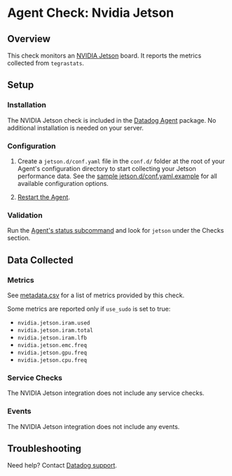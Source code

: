 # Agent Check: Nvidia Jetson

## Overview

This check monitors an [NVIDIA Jetson][1] board.
It reports the metrics collected from `tegrastats`.

## Setup

### Installation

The NVIDIA Jetson check is included in the [Datadog Agent][2] package.
No additional installation is needed on your server.

### Configuration

1. Create a `jetson.d/conf.yaml` file in the `conf.d/` folder at the root of your
   Agent's configuration directory to start collecting your Jetson performance data.
   See the [sample jetson.d/conf.yaml.example][3] for all available configuration options.

2. [Restart the Agent][4].

### Validation

Run the [Agent's status subcommand][5] and look for `jetson` under the Checks section.

## Data Collected

### Metrics

See [metadata.csv][6] for a list of metrics provided by this check.

Some metrics are reported only if `use_sudo` is set to true:
- `nvidia.jetson.iram.used`
- `nvidia.jetson.iram.total`
- `nvidia.jetson.iram.lfb`
- `nvidia.jetson.emc.freq`
- `nvidia.jetson.gpu.freq`
- `nvidia.jetson.cpu.freq`

### Service Checks

The NVIDIA Jetson integration does not include any service checks.

### Events

The NVIDIA Jetson integration does not include any events.

## Troubleshooting

Need help? Contact [Datadog support][7].

[1]: https://developer.nvidia.com/embedded-computing
[2]: https://app.datadoghq.com/account/settings/agent/latest
[3]: https://github.com/DataDog/datadog-agent/blob/master/cmd/agent/dist/conf.d/jetson.d/conf.yaml.example
[4]: https://docs.datadoghq.com/agent/guide/agent-commands/#start-stop-restart-the-agent
[5]: https://docs.datadoghq.com/agent/guide/agent-commands/#agent-status-and-information
[6]: https://github.com/DataDog/integrations-core/blob/master/nvidia_jetson/metadata.csv
[7]: https://docs.datadoghq.com/help/

